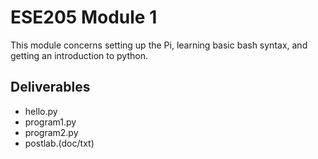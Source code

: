 # ESE205 Module 1

This module concerns setting up the Pi, learning basic bash syntax, and getting an introduction to python.

## Deliverables

- hello.py
- program1.py
- program2.py
- postlab.(doc/txt)
